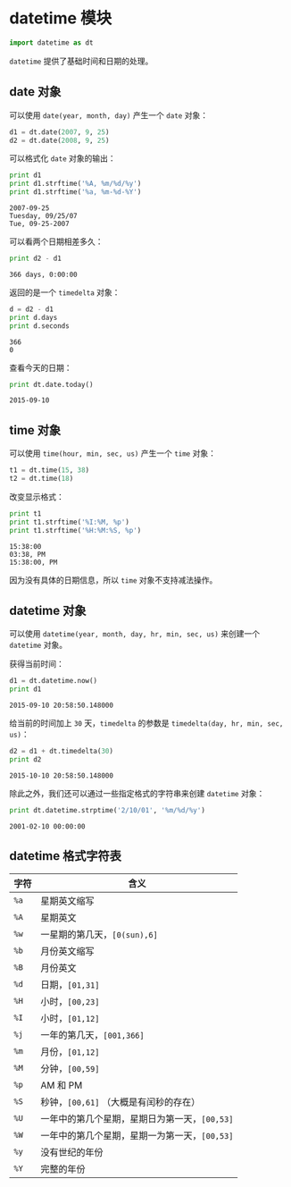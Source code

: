 # datetime 模块


```python
import datetime as dt
```

`datetime` 提供了基础时间和日期的处理。

## date 对象

可以使用 `date(year, month, day)` 产生一个 `date` 对象：


```python
d1 = dt.date(2007, 9, 25)
d2 = dt.date(2008, 9, 25)
```

可以格式化 `date` 对象的输出：


```python
print d1
print d1.strftime('%A, %m/%d/%y')
print d1.strftime('%a, %m-%d-%Y')
```

    2007-09-25
    Tuesday, 09/25/07
    Tue, 09-25-2007
    

可以看两个日期相差多久：


```python
print d2 - d1
```

    366 days, 0:00:00
    

返回的是一个 `timedelta` 对象：


```python
d = d2 - d1
print d.days
print d.seconds
```

    366
    0
    

查看今天的日期：


```python
print dt.date.today()
```

    2015-09-10
    

## time 对象

可以使用 `time(hour, min, sec, us)` 产生一个 `time` 对象：


```python
t1 = dt.time(15, 38)
t2 = dt.time(18)
```

改变显示格式：


```python
print t1
print t1.strftime('%I:%M, %p')
print t1.strftime('%H:%M:%S, %p')
```

    15:38:00
    03:38, PM
    15:38:00, PM
    

因为没有具体的日期信息，所以 `time` 对象不支持减法操作。

## datetime 对象

可以使用 `datetime(year, month, day, hr, min, sec, us)` 来创建一个 `datetime` 对象。 

获得当前时间：


```python
d1 = dt.datetime.now()
print d1
```

    2015-09-10 20:58:50.148000
    

给当前的时间加上 `30` 天，`timedelta` 的参数是 `timedelta(day, hr, min, sec, us)`：


```python
d2 = d1 + dt.timedelta(30)
print d2
```

    2015-10-10 20:58:50.148000
    

除此之外，我们还可以通过一些指定格式的字符串来创建 `datetime` 对象：


```python
print dt.datetime.strptime('2/10/01', '%m/%d/%y')
```

    2001-02-10 00:00:00
    

## datetime 格式字符表

字符|含义
--|--
`%a` | 星期英文缩写
`%A` | 星期英文
`%w` | 一星期的第几天，`[0(sun),6]`
`%b` | 月份英文缩写
`%B` | 月份英文
`%d` | 日期，`[01,31]`
`%H` | 小时，`[00,23]`
`%I` | 小时，`[01,12]`
`%j` | 一年的第几天，`[001,366]`
`%m` | 月份，`[01,12]`
`%M` | 分钟，`[00,59]`
`%p` | AM 和 PM
`%S` | 秒钟，`[00,61]` （大概是有闰秒的存在）
`%U` | 一年中的第几个星期，星期日为第一天，`[00,53]`
`%W` | 一年中的第几个星期，星期一为第一天，`[00,53]`
`%y` | 没有世纪的年份
`%Y` | 完整的年份
